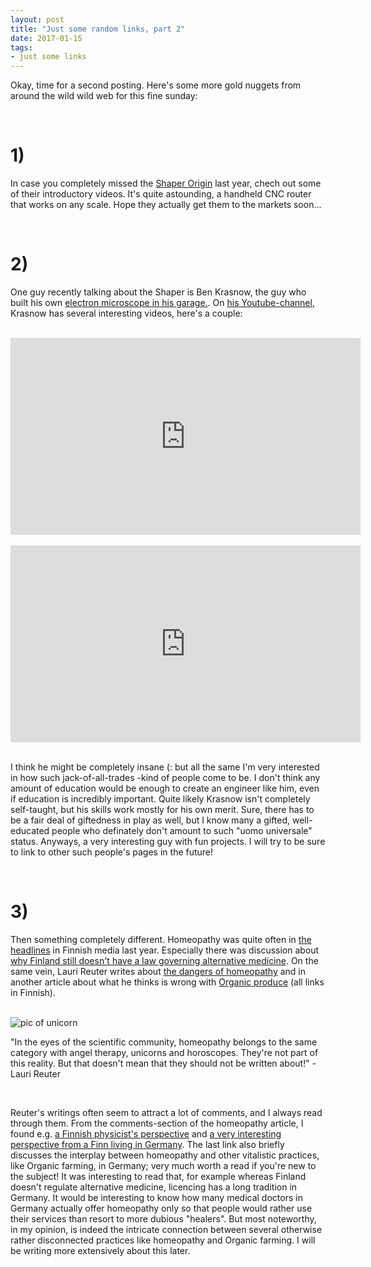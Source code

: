 ```yaml
---
layout: post
title: "Just some random links, part 2"
date: 2017-01-15
tags:
- just some links
---
```


<p>Okay, time for a second posting. Here's some more gold nuggets from around the wild wild web for this fine sunday:</p>
<br>
<h1>1)</h1><p>In case you completely missed the <a href="https://shapertools.com/">Shaper Origin</a> last year, chech out some of their introductory videos. It's quite astounding, a handheld CNC router that works on any scale. Hope they actually get them to the markets soon...</p>
<br>
<h1>2)</h1><p>One guy recently talking about the Shaper is Ben Krasnow, the guy who built his own <a href="https://www.youtube.com/watch?v=GuCdsyCWmt8">electron microscope in his garage.</a>. On <a href="https://www.youtube.com/user/bkraz333/videos?sort=p&flow=grid&view=0">his Youtube-channel</a>, Krasnow has several interesting videos, here's a couple:</p>
<br>
<div style="margin: 0px auto; text-align: center;">
<iframe width="560" height="315" src="https://www.youtube-nocookie.com/embed/9Z0SsAyHKzc" frameborder="0" allowfullscreen></iframe>
</div>
<br>
<div style="margin: 0px auto; text-align: center;">
<iframe width="560" height="315" src="https://www.youtube-nocookie.com/embed/lfmrvxB154w" frameborder="0" allowfullscreen></iframe>
</div>
<br>
<p>I think he might be completely insane (: but all the same I'm very interested in how such jack-of-all-trades -kind of people come to be. I don't think any amount of education would be enough to create an engineer like him, even if education is incredibly important. Quite likely Krasnow isn't completely self-taught, but his skills work mostly for his own merit. Sure, there has to be a fair deal of giftedness in play as well, but I know many a gifted, well-educated people who definately don't amount to such "uomo universale" status. Anyways, a very interesting guy with fun projects. I will try to be sure to link to other such people's pages in the future!</p>
<br>
<h1>3)</h1><p> Then something completely different. Homeopathy was quite often in <a href="http://yle.fi/uutiset/3-9339602">the headlines</a> in Finnish media last year. Especially there was discussion about <a href="http://yle.fi/uutiset/3-8635004">why Finland still doesn't have a law governing alternative medicine</a>. On the same vein, Lauri Reuter writes about <a href="http://yle.fi/aihe/artikkeli/2016/12/30/nakokulma-google-uskoo-homeopatiaan-ja-se-vaarallista">the dangers of homeopathy</a> and in another article about what he thinks is wrong with <a href="http://yle.fi/aihe/artikkeli/2016/07/15/luomu-taytyy-korjata">Organic produce</a> (all links in Finnish).</p>
<br>
<img class="centered" src="https://dl.dropboxusercontent.com/content_link/V3anRLQDRnkVPxWDb2AXfeREKpFeYQWMz5WfOkOX3CwsItbHhKSu7O8dnKVbQNIQ/file" alt="pic of unicorn">
<div class="quote">
<p>"In the eyes of the scientific community, homeopathy belongs to the same category with angel therapy, unicorns and horoscopes. They're not part of this reality. But that doesn't mean that they should not be written about!" -Lauri Reuter</p>
</div>
<br>
<p>Reuter's writings often seem to attract a lot of comments, and I always read through them. From the comments-section of the homeopathy article, I found e.g. <a href="http://users.jyu.fi/~merikosk/fysiikka_vs_home.html">a Finnish physicist's perspective</a> and <a href="http://www.tervettaskeptisyytta.net/vieraskirjoitus-argumentum-ad-germania/">a very interesting perspective from a Finn living in Germany</a>. The last link also briefly discusses the interplay between homeopathy and other vitalistic practices, like Organic farming, in Germany; very much worth a read if you're new to the subject! It was interesting to read that, for example whereas Finland doesn't regulate alternative medicine, licencing has a long tradition in Germany. It would be interesting to know how many medical doctors in Germany actually offer homeopathy only so that people would rather use their services than resort to more dubious "healers". But most noteworthy, in my opinion, is indeed the intricate connection between several otherwise rather disconnected practices like homeopathy and Organic farming. I will be writing more extensively about this later.</p>
